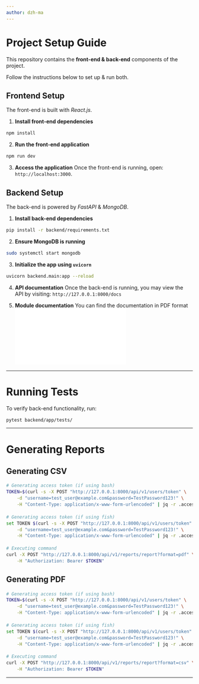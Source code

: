 ```yaml
---
author: dzh-ma
---
```


# Project Setup Guide

This repository contains the **front-end & back-end** components of the project.

Follow the instructions below to set up & run both.

## Frontend Setup

The front-end is built with *React.js*.

1. **Install front-end dependencies**
```bash
npm install
```

2. **Run the front-end application**
```bash
npm run dev
```

3. **Access the application**
Once the front-end is running, open: `http://localhost:3000`.

## Backend Setup

The back-end is powered by *FastAPI* & *MongoDB*.

1. **Install back-end dependencies**
```bash
pip install -r backend/requirements.txt
```

2. **Ensure MongoDB is running**
```bash
sudo systemctl start mongodb
```

3. **Initialize the app using `uvicorn`**
```bash
uvicorn backend.main:app --reload 
```

4. **API documentation**
    Once the back-end is running, you may view the API by visiting: `http://127.0.0.1:8000/docs`

5. **Module documentation**
    You can find the documentation in PDF format ![here](./site/pdf/document.pdf)

---

# Running Tests

To verify back-end functionality, run:
```bash
pytest backend/app/tests/
```

---

# Generating Reports

## Generating CSV

```bash
# Generating access token (if using bash)
TOKEN=$(curl -s -X POST "http://127.0.0.1:8000/api/v1/users/token" \
    -d "username=test_user@example.com&password=TestPassword123!" \
    -H "Content-Type: application/x-www-form-urlencoded" | jq -r .access_token)

# Generating access token (if using fish)
set TOKEN $(curl -s -X POST "http://127.0.0.1:8000/api/v1/users/token" \
    -d "username=test_user@example.com&password=TestPassword123!" \
    -H "Content-Type: application/x-www-form-urlencoded" | jq -r .access_token)

# Executing command
curl -X POST "http://127.0.0.1:8000/api/v1/reports/report?format=pdf" \
    -H "Authorization: Bearer $TOKEN"
```

## Generating PDF

```bash
# Generating access token (if using bash)
TOKEN=$(curl -s -X POST "http://127.0.0.1:8000/api/v1/users/token" \
    -d "username=test_user@example.com&password=TestPassword123!" \
    -H "Content-Type: application/x-www-form-urlencoded" | jq -r .access_token)

# Generating access token (if using fish)
set TOKEN $(curl -s -X POST "http://127.0.0.1:8000/api/v1/users/token" \
    -d "username=test_user@example.com&password=TestPassword123!" \
    -H "Content-Type: application/x-www-form-urlencoded" | jq -r .access_token)

# Executing command
curl -X POST "http://127.0.0.1:8000/api/v1/reports/report?format=csv" \
    -H "Authorization: Bearer $TOKEN"
```

---
